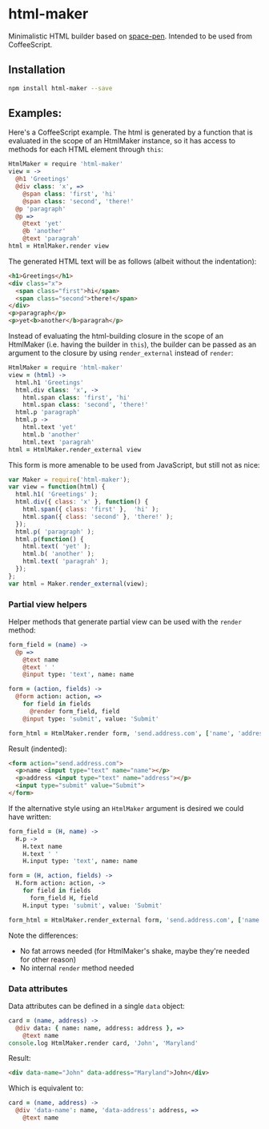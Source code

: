 # html-maker

 Minimalistic HTML builder based on
[space-pen](https://github.com/atom-archive/space-pen).
Intended to be used from CoffeeScript.

## Installation

```bash
npm install html-maker --save
```

## Examples:

Here's a CoffeeScript example. The html is generated by a function
that is evaluated in the scope of an HtmlMaker instance, so
it has access to methods for each HTML element through `this`:

```coffee
HtmlMaker = require 'html-maker'
view = ->
  @h1 'Greetings'
  @div class: 'x', =>
    @span class: 'first', 'hi'
    @span class: 'second', 'there!'
  @p 'paragraph'
  @p =>
    @text 'yet'
    @b 'another'
    @text 'paragrah'
html = HtmlMaker.render view
```

The generated HTML text will be as follows (albeit without the indentation):

```html
<h1>Greetings</h1>
<div class="x">
  <span class="first">hi</span>
  <span class="second">there!</span>
</div>
<p>paragraph</p>
<p>yet<b>another</b>paragrah</p>
```

Instead of evaluating the html-building closure in the
scope of an HtmlMaker (i.e. having the builder in `this`),
the builder can be passed as an argument to the closure
by using `render_external` instead of `render`:

```coffee
HtmlMaker = require 'html-maker'
view = (html) ->
  html.h1 'Greetings'
  html.div class: 'x', ->
    html.span class: 'first', 'hi'
    html.span class: 'second', 'there!'
  html.p 'paragraph'
  html.p ->
    html.text 'yet'
    html.b 'another'
    html.text 'paragrah'
html = HtmlMaker.render_external view
```

This form is more amenable to be used from JavaScript, but
still not as nice:

```javascript
var Maker = require('html-maker');
var view = function(html) {
  html.h1( 'Greetings' );
  html.div({ class: 'x' }, function() {
    html.span({ class: 'first' },  'hi' );
    html.span({ class: 'second' }, 'there!' );
  });
  html.p( 'paragraph' );
  html.p(function() {
    html.text( 'yet' );
    html.b( 'another' );
    html.text( 'paragrah' );
  });
};
var html = Maker.render_external(view);
```
### Partial view helpers

Helper methods that generate partial view can be used with
the `render` method:

```coffee
form_field = (name) ->
  @p =>
    @text name
    @text ' '
    @input type: 'text', name: name

form = (action, fields) ->
  @form action: action, =>
    for field in fields
      @render form_field, field
    @input type: 'submit', value: 'Submit'

form_html = HtmlMaker.render form, 'send.address.com', ['name', 'address']
```

Result (indented):

```html
<form action="send.address.com">
  <p>name <input type="text" name="name"></p>
  <p>address <input type="text" name="address"></p>
  <input type="submit" value="Submit">
</form>
```

If the alternative style using an `HtmlMaker` argument is desired
we could have written:

```coffee
form_field = (H, name) ->
  H.p ->
    H.text name
    H.text ' '
    H.input type: 'text', name: name

form = (H, action, fields) ->
  H.form action: action, ->
    for field in fields
      form_field H, field
    H.input type: 'submit', value: 'Submit'

form_html = HtmlMaker.render_external form, 'send.address.com', ['name', 'address']
```

Note the differences:

* No fat arrows needed (for HtmlMaker's shake, maybe they're needed for other reason)
* No internal `render` method needed

### Data attributes

Data attributes can be defined in a single `data` object:

```coffee
card = (name, address) ->
  @div data: { name: name, address: address }, =>
    @text name
console.log HtmlMaker.render card, 'John', 'Maryland'
```

Result:

```html
<div data-name="John" data-address="Maryland">John</div>
```

Which is equivalent to:

```coffee
card = (name, address) ->
  @div 'data-name': name, 'data-address': address, =>
    @text name
```
